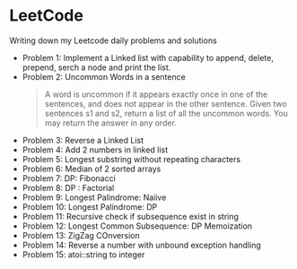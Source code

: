# LeetCode

Writing down my Leetcode daily problems and solutions

- Problem 1: Implement a Linked list with capability to append, delete, prepend, serch a node and print the list.
- Problem 2: Uncommon Words in a sentence
    > A word is uncommon if it appears exactly once in one of the sentences, and does not appear in the other sentence.
    > Given two sentences s1 and s2, return a list of all the uncommon words. You may return the answer in any order.
- Problem 3: Reverse a Linked List
- Problem 4: Add 2 numbers in linked list
- Problem 5: Longest substring without repeating characters
- Problem 6: Median of 2 sorted arrays
- Problem 7: DP: Fibonacci
- Problem 8: DP : Factorial
- Problem 9: Longest Palindrome: Naiive
- Problem 10: Longest Palindrome: DP
- Problem 11: Recursive check if subsequence exist in string
- Problem 12: Longest Common Subsequence: DP Memoization
- Problem 13: ZigZag COnversion
- Problem 14: Reverse a number with unbound exception handling
- Problem 15: atoi::string to integer 